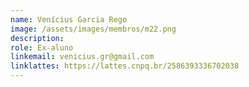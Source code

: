 ```yaml
---
name: Venícius Garcia Rego
image: /assets/images/membros/m22.png
description:
role: Ex-aluno
linkemail: venicius.gr@gmail.com
linklattes: https://lattes.cnpq.br/2586393336702038
---
```


